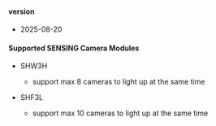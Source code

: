 #### version

* 2025-08-20

#### Supported SENSING Camera Modules

* SHW3H

  * support max 8 cameras to light up at the same time
* SHF3L

  * support max 10 cameras to light up at the same time
